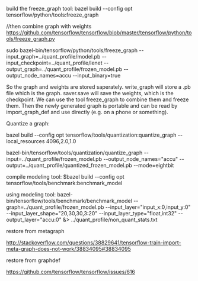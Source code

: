 build the freeze_graph tool:
bazel build --config opt tensorflow/python/tools:freeze_graph

//then combine graph with weights
https://github.com/tensorflow/tensorflow/blob/master/tensorflow/python/tools/freeze_graph.py

sudo bazel-bin/tensorflow/python/tools/freeze_graph --input_graph=../quant_profile/model.pb --input_checkpoint=../quant_profile/lenet  --output_graph=../quant_profile/frozen_model.pb --output_node_names=accu --input_binary=true

So the graph and weights are stored saperately. write_graph will store a .pb file which is the graph. saver.save will save the weights, which is the checkpoint. We can use the tool freeze_graph to combine them and freeze them. Then the newly generated graph is portable and can be read by import_graph_def and use directly (e.g. on a phone or something).


Quantize a graph:

bazel  build --config opt tensorflow/tools/quantization:quantize_graph --local_resources 4096,2.0,1.0

bazel-bin/tensorflow/tools/quantization/quantize_graph --input=../quant_profile/frozen_model.pb  --output_node_names="accu" --output=../quant_profile/quantized_frozen_model.pb --mode=eightbit


compile modeling tool:
$bazel build --config opt tensorflow/tools/benchmark:benchmark_model

using modeling tool:
bazel-bin/tensorflow/tools/benchmark/benchmark_model --graph=../quant_profile/frozen_model.pb --input_layer="input_x:0,input_y:0" --input_layer_shape="20,30,30,3:20" --input_layer_type="float,int32" --output_layer="accu:0" &> ../quant_profile/non_quant_stats.txt


restore from metagraph

http://stackoverflow.com/questions/38829641/tensorflow-train-import-meta-graph-does-not-work/38834095#38834095

restore from graphdef

https://github.com/tensorflow/tensorflow/issues/616
